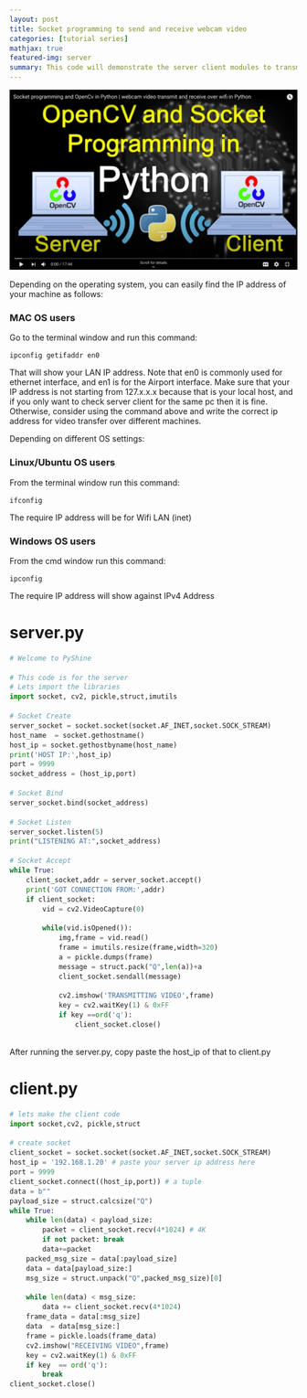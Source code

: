 ```yaml
---
layout: post
title: Socket programming to send and receive webcam video
categories: [tutorial series]
mathjax: true
featured-img: server
summary: This code will demonstrate the server client modules to transmit and receive video over wifi
---
```


[![Everything Is AWESOME](https://github.com/py2ai/py2ai.github.io/blob/master/assets/img/posts/j.png?raw=true)](https://youtu.be/7-O7yeO3hNQ "Everything Is AWESOME")


Depending on the operating system, you can easily find the IP address of your machine as follows:

### MAC OS users

Go to the terminal window and run this command:

```
ipconfig getifaddr en0

```
That will show your LAN IP address. Note that en0 is commonly used for ethernet interface, and en1 is for the Airport interface. Make sure that your IP address is not starting from 127.x.x.x because that is your local host, and if you only want to check server client for the same pc then it is fine. Otherwise, consider using the command above and write the correct ip address for video transfer over different machines. 

Depending on different OS settings:

### Linux/Ubuntu OS users

From the terminal window run this command:

```
ifconfig
```
The require IP address will be for Wifi LAN (inet)

### Windows OS users

From the cmd window run this command:

```
ipconfig
```

The require IP address will show against IPv4 Address




# server.py
```python
# Welcome to PyShine

# This code is for the server 
# Lets import the libraries
import socket, cv2, pickle,struct,imutils

# Socket Create
server_socket = socket.socket(socket.AF_INET,socket.SOCK_STREAM)
host_name  = socket.gethostname()
host_ip = socket.gethostbyname(host_name)
print('HOST IP:',host_ip)
port = 9999
socket_address = (host_ip,port)

# Socket Bind
server_socket.bind(socket_address)

# Socket Listen
server_socket.listen(5)
print("LISTENING AT:",socket_address)

# Socket Accept
while True:
	client_socket,addr = server_socket.accept()
	print('GOT CONNECTION FROM:',addr)
	if client_socket:
		vid = cv2.VideoCapture(0)
		
		while(vid.isOpened()):
			img,frame = vid.read()
			frame = imutils.resize(frame,width=320)
			a = pickle.dumps(frame)
			message = struct.pack("Q",len(a))+a
			client_socket.sendall(message)
			
			cv2.imshow('TRANSMITTING VIDEO',frame)
			key = cv2.waitKey(1) & 0xFF
			if key ==ord('q'):
				client_socket.close()
				
```
After running the server.py, copy paste the host_ip of that to client.py

# client.py

```python
# lets make the client code
import socket,cv2, pickle,struct

# create socket
client_socket = socket.socket(socket.AF_INET,socket.SOCK_STREAM)
host_ip = '192.168.1.20' # paste your server ip address here
port = 9999
client_socket.connect((host_ip,port)) # a tuple
data = b""
payload_size = struct.calcsize("Q")
while True:
	while len(data) < payload_size:
		packet = client_socket.recv(4*1024) # 4K
		if not packet: break
		data+=packet
	packed_msg_size = data[:payload_size]
	data = data[payload_size:]
	msg_size = struct.unpack("Q",packed_msg_size)[0]
	
	while len(data) < msg_size:
		data += client_socket.recv(4*1024)
	frame_data = data[:msg_size]
	data  = data[msg_size:]
	frame = pickle.loads(frame_data)
	cv2.imshow("RECEIVING VIDEO",frame)
	key = cv2.waitKey(1) & 0xFF
	if key  == ord('q'):
		break
client_socket.close()
	
	
	
```
